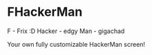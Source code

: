 # FHackerMan
F - Frix :D
Hacker - edgy
Man - gigachad

Your own fully customizable HackerMan screen!
